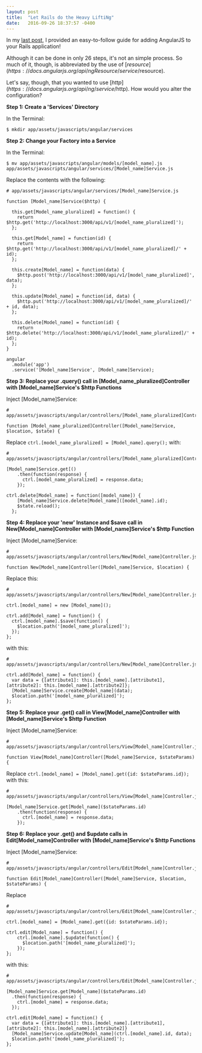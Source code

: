 ```yaml
---
layout: post
title:  "Let Rails do the Heavy LiftiNg"
date:   2016-09-26 18:37:57 -0400
---
```



In my [last post](http://zachnewburgh.github.io/2016/09/12/i_gotta_feeling/), I provided an easy-to-follow guide for adding AngularJS to your Rails application!

Although it can be done in only 26 steps, it's not an simple process. So much of it, though, is abbreviated by the use of [$resource](https://docs.angularjs.org/api/ngResource/service/$resource).

Let's say, though, that you wanted to use [$http](https://docs.angularjs.org/api/ng/service/$http). How would you alter the configuration?

**Step 1: Create a 'Services' Directory**

In the Terminal:

```
$ mkdir app/assets/javascripts/angular/services
```

**Step 2: Change your Factory into a Service**

In the Terminal:

```
$ mv app/assets/javascripts/angular/models/[model_name].js app/assets/javascripts/angular/services/[Model_name]Service.js
```

Replace the contents with the following:

```
# app/assets/javascripts/angular/services/[Model_name]Service.js

function [Model_name]Service($http) {

  this.get[Model_name_pluralized] = function() {
    return $http.get('http://localhost:3000/api/v1/[model_name_pluralized]');
  };

  this.get[Model_name] = function(id) {
    return $http.get('http://localhost:3000/api/v1/[model_name_pluralized]/' + id);
  };

  this.create[Model_name] = function(data) {
    $http.post('http://localhost:3000/api/v1/[model_name_pluralized]', data);
  };

  this.update[Model_name] = function(id, data) {
    $http.put('http://localhost:3000/api/v1/[model_name_pluralized]/' + id, data);
  };

  this.delete[Model_name] = function(id) {
    return $http.delete('http://localhost:3000/api/v1/[model_name_pluralized]/' + id);
  };
}

angular
  .module('app')
  .service('[Model_name]Service', [Model_name]Service);
```

**Step 3: Replace your .query() call in [Model_name_pluralized]Controller with [Model_name]Service's $http Functions**

Inject [Model_name]Service:

```
# app/assets/javascripts/angular/controllers/[Model_name_pluralized]Controller.js

function [Model_name_pluralized]Controller([Model_name]Service, $location, $state) {
```

Replace `ctrl.[model_name_pluralized] = [Model_name].query();` with:

```
# app/assets/javascripts/angular/controllers/[Model_name_pluralized]Controller.js

[Model_name]Service.get[()
    .then(function(response) {
      ctrl.[model_name_pluralized] = response.data;
    });

ctrl.delete[Model_name] = function([model_name]) {
    [Model_name]Service.delete[Model_name]([model_name].id);
    $state.reload();
  };
```

**Step 4: Replace your 'new' Instance and $save call in New[Model_name]Controller with [Model_name]Service's $http Function**

Inject [Model_name]Service:

```
# app/assets/javascripts/angular/controllers/New[Model_name]Controller.js

function New[Model_name]Controller([Model_name]Service, $location) {
```

Replace this:

```
# app/assets/javascripts/angular/controllers/New[Model_name]Controller.js

ctrl.[model_name] = new [Model_name]();

ctrl.add[Model_name] = function() {
  ctrl.[model_name].$save(function() {
    $location.path('[model_name_pluralized]');
  });
};
```

with this:

```
# app/assets/javascripts/angular/controllers/New[Model_name]Controller.js

ctrl.add[Model_name] = function() {
  var data = {[attribute1]: this.[model_name].[attribute1], [attribute2]: this.[model_name].[attribute2]};
  [Model_name]Service.create[Model_name](data);
  $location.path('[model_name_pluralized]');
};
```

**Step 5: Replace your .get() call in View[Model_name]Controller with [Model_name]Service's $http Function**

Inject [Model_name]Service:

```
# app/assets/javascripts/angular/controllers/View[Model_name]Controller.js

function View[Model_name]Controller([Model_name]Service, $stateParams) {
```

Replace `ctrl.[model_name] = [Model_name].get({id: $stateParams.id});` with this:

```
# app/assets/javascripts/angular/controllers/View[Model_name]Controller.js

[Model_name]Service.get[Model_name]($stateParams.id)
    .then(function(response) {
      ctrl.[model_name] = response.data;
    });
```

**Step 6: Replace your .get() and $update calls in Edit[Model_name]Controller with [Model_name]Service's $http Functions**

Inject [Model_name]Service:

```
# app/assets/javascripts/angular/controllers/Edit[Model_name]Controller.js

function Edit[Model_name]Controller([Model_name]Service, $location, $stateParams) {
```

Replace 

```
# app/assets/javascripts/angular/controllers/Edit[Model_name]Controller.js

ctrl.[model_name] = [Model_name].get({id: $stateParams.id});

ctrl.edit[Model_name] = function() {
    ctrl.[model_name].$update(function() {
      $location.path('[model_name_pluralized]');
    });
};
``` 

with this:

```
# app/assets/javascripts/angular/controllers/Edit[Model_name]Controller.js

[Model_name]Service.get[Model_name]($stateParams.id)
  .then(function(response) {
    ctrl.[model_name] = response.data;
  });

ctrl.edit[Model_name] = function() {
  var data = {[attribute1]: this.[model_name].[attribute1], [attribute2]: this.[model_name].[attribute2]}
  [Model_name]Service.update[Model_name](ctrl.[model_name].id, data);
  $location.path('[model_name_pluralized]');
};
```
